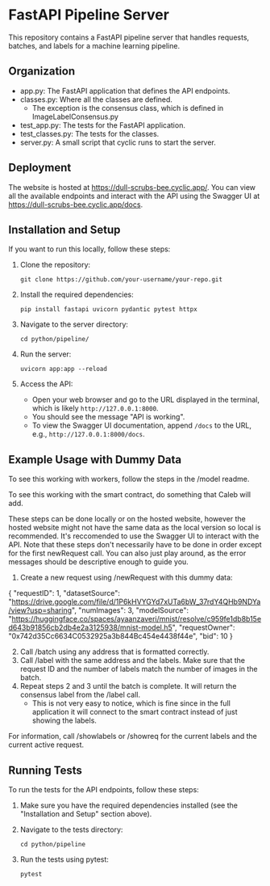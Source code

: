 # FastAPI Pipeline Server

This repository contains a FastAPI pipeline server that handles requests, batches, and labels for a machine learning pipeline.

## Organization
* app.py: The FastAPI application that defines the API endpoints.
* classes.py: Where all the classes are defined.
    * The exception is the consensus class, which is defined in ImageLabelConsensus.py
* test_app.py: The tests for the FastAPI application.
* test_classes.py: The tests for the classes.
* server.py: A small script that cyclic runs to start the server.


## Deployment

The website is hosted at https://dull-scrubs-bee.cyclic.app/. You can view all the available endpoints and interact with the API using the Swagger UI at https://dull-scrubs-bee.cyclic.app/docs.

## Installation and Setup

If you want to run this locally, follow these steps:
1. Clone the repository:
   ```
   git clone https://github.com/your-username/your-repo.git
   ```

2. Install the required dependencies:
   ```
   pip install fastapi uvicorn pydantic pytest httpx
   ```

3. Navigate to the server directory:
   ```
   cd python/pipeline/
   ```

4. Run the server:
   ```
   uvicorn app:app --reload
   ```

5. Access the API:
   - Open your web browser and go to the URL displayed in the terminal, which is likely `http://127.0.0.1:8000`.
   - You should see the message "API is working".
   - To view the Swagger UI documentation, append `/docs` to the URL, e.g., `http://127.0.0.1:8000/docs`.

## Example Usage with Dummy Data
To see this working with workers, follow the steps in the /model readme. 

To see this working with the smart contract, do something that Caleb will add. 

These steps can be done locally or on the hosted website, however the hosted website might not have the same data as the local version so local is recommended. It's reccomended to use the Swagger UI to interact with the API. Note that these steps don't necessarily have to be done in order except for the first newRequest call. You can also just play around, as the error messages should be descriptive enough to guide you.

1. Create a new request using /newRequest with this dummy data:

{
  "requestID": 1,
  "datasetSource": "https://drive.google.com/file/d/1P6kHVYGYd7xUTa6bW_37rdY4QHb9NDYa/view?usp=sharing",
  "numImages": 3,
  "modelSource": "https://huggingface.co/spaces/ayaanzaveri/mnist/resolve/c959fe1db8b15ed643b91856cb2db4e2a3125938/mnist-model.h5",
  "requestOwner": "0x742d35Cc6634C0532925a3b844Bc454e4438f44e",
  "bid": 10
}

2. Call /batch using any address that is formatted correctly. 
3. Call /label with the same address and the labels. Make sure that the request ID and the number of labels match the number of images in the batch.
4. Repeat steps 2 and 3 until the batch is complete. It will return the consensus label from the /label call.
    * This is not very easy to notice, which is fine since in the full application it will connect to the smart contract instead of just showing the labels.

For information, call /showlabels or /showreq for the current labels and the current active request. 

## Running Tests

To run the tests for the API endpoints, follow these steps:

1. Make sure you have the required dependencies installed (see the "Installation and Setup" section above).

2. Navigate to the tests directory:
   ```
   cd python/pipeline
   ```

3. Run the tests using pytest:
   ```
   pytest
   ```

